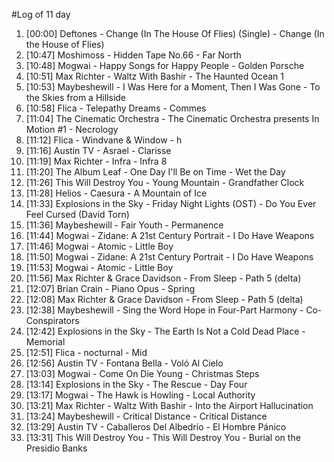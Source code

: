 #Log of 11 day

1. [00:00] Deftones - Change (In The House Of Flies) (Single) - Change (In the House of Flies)
1. [10:47] Moshimoss - Hidden Tape No.66 - Far North
1. [10:48] Mogwai - Happy Songs for Happy People - Golden Porsche
1. [10:51] Max Richter - Waltz With Bashir - The Haunted Ocean 1
1. [10:53] Maybeshewill - I Was Here for a Moment, Then I Was Gone - To the Skies from a Hillside
1. [10:58] Flica - Telepathy Dreams - Commes
1. [11:04] The Cinematic Orchestra - The Cinematic Orchestra presents In Motion #1 - Necrology
1. [11:12] Flica - Windvane & Window - h
1. [11:16] Austin TV - Asrael - Clarisse
1. [11:19] Max Richter - Infra - Infra 8
1. [11:20] The Album Leaf - One Day I'll Be on Time - Wet the Day
1. [11:26] This Will Destroy You - Young Mountain - Grandfather Clock
1. [11:28] Helios - Caesura - A Mountain of Ice
1. [11:33] Explosions in the Sky - Friday Night Lights (OST) - Do You Ever Feel Cursed  (David Torn)
1. [11:36] Maybeshewill - Fair Youth - Permanence
1. [11:44] Mogwai - Zidane: A 21st Century Portrait - I Do Have Weapons
1. [11:46] Mogwai - Atomic - Little Boy
1. [11:50] Mogwai - Zidane: A 21st Century Portrait - I Do Have Weapons
1. [11:53] Mogwai - Atomic - Little Boy
1. [11:56] Max Richter & Grace Davidson - From Sleep - Path 5 (delta)
1. [12:07] Brian Crain - Piano Opus - Spring
1. [12:08] Max Richter & Grace Davidson - From Sleep - Path 5 (delta)
1. [12:38] Maybeshewill - Sing the Word Hope in Four-Part Harmony - Co-Conspirators
1. [12:42] Explosions in the Sky - The Earth Is Not a Cold Dead Place - Memorial
1. [12:51] Flica - nocturnal - Mid
1. [12:56] Austin TV - Fontana Bella - Voló Al Cielo
1. [13:03] Mogwai - Come On Die Young - Christmas Steps
1. [13:14] Explosions in the Sky - The Rescue - Day Four
1. [13:17] Mogwai - The Hawk is Howling - Local Authority
1. [13:21] Max Richter - Waltz With Bashir - Into the Airport Hallucination
1. [13:24] Maybeshewill - Critical Distance - Critical Distance
1. [13:29] Austin TV - Caballeros Del Albedrío - El Hombre Pánico
1. [13:31] This Will Destroy You - This Will Destroy You - Burial on the Presidio Banks
